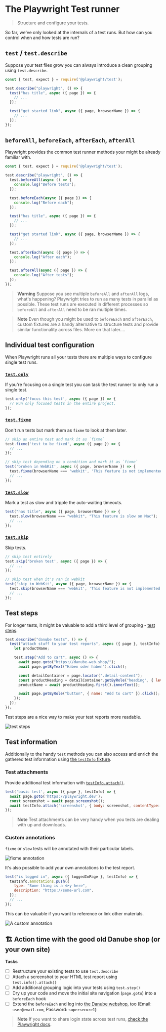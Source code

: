 # The Playwright Test runner
> Structure and configure your tests.

So far, we've only looked at the internals of a test runs. But how can you control when and how tests are run?

## `test` / `test.describe`

Suppose your test files grow you can always introduce a clean grouping using `test.describe`.

```javascript
const { test, expect } = require('@playwright/test');

test.describe("playwright", () => {
  test("has title", async ({ page }) => {
    // ...
  });

  test("get started link", async ({ page, browserName }) => {
    // ...
  });
});
```

## `beforeAll`, `beforeEach`, `afterEach`, `afterAll`

Playwright provides the common test runner methods your might be already familiar with.

```javascript
const { test, expect } = require('@playwright/test');

test.describe("playwright", () => {
  test.beforeAll(async () => {
    console.log("Before tests");
  });

  test.beforeEach(async ({ page }) => {
    console.log("Before each");
  });

  test("has title", async ({ page }) => {
    // ...
  });

  test("get started link", async ({ page, browserName }) => {
    // ...
  });

  test.afterEach(async ({ page }) => {
    console.log("After each");
  });

  test.afterAll(async ({ page }) => {
    console.log("After tests");
  });
});

```

> **Warning** Suppose you see multiple `beforeAll` and `afterAll` logs, what's happening?
> Playwright tries to run as many tests in parallel as possible. These test runs are executed in different processes so `beforeAll` and `afterAll` need to be ran multiple times.

> **Note** Even though you might be used to `beforeEach` and `afterEach`, custom fixtures are a handy alternative to structure tests and provide similar functionality across files. More on that later....

## Individual test configuration

When Playwright runs all your tests there are multiple ways to configure single test runs.

### [`test.only`](https://playwright.dev/docs/api/class-test#test-only)

If you're focusing on a single test you can task the test runner to only run a single test.

```javascript
test.only('focus this test', async ({ page }) => {
  // Run only focused tests in the entire project.
});
```

### [`test.fixme`](https://playwright.dev/docs/api/class-test#test-fixme-2)

Don't run tests but mark them as `fixme` to look at them later.

```javascript
// skip an entire test and mark it as `fixme`
test.fixme('test to be fixed', async ({ page }) => {
  // ...
});

// skip test depending on a condition and mark it as `fixme`
test('broken in WebKit', async ({ page, browserName }) => {
  test.fixme(browserName === 'webkit', 'This feature is not implemented on Mac yet');
  // ...
});
```

### [`test.slow`](https://playwright.dev/docs/api/class-test#test-slow-1)

Mark a test as slow and tripple the auto-waiting timeouts.

```javascript
test("has title", async ({ page, browserName }) => {
  test.slow(browserName === "webkit", "This feature is slow on Mac");
  // ...
});
```

### [`test.skip`](https://playwright.dev/docs/api/class-test#test-skip-2)

Skip tests.

```javascript
// skip test entirely
test.skip('broken test', async ({ page }) => {
  // ...
});

// skip test when it's ran in webkit
test('skip in WebKit', async ({ page, browserName }) => {
  test.skip(browserName === 'webkit', 'This feature is not implemented for Mac');
  // ...
});
```

## Test steps

For longer tests, it might be valuable to add a third level of grouping - [test steps](https://playwright.dev/docs/api/class-test#test-step).

```javascript
test.describe("danube tests", () => {
  test("attach stuff to your test reports", async ({ page }, testInfo) => {
    let productName;

    test.step("Add to cart", async () => {
      await page.goto("https://danube-web.shop/");
      await page.getByText("Haben oder haben").click();

      const detailContainer = page.locator(".detail-content");
      const productHeading = detailContainer.getByRole("heading", { level: 2 });
      productName = await productHeading.first().innerText();

      await page.getByRole("button", { name: "Add to cart" }).click();
    });
  });
});
```

Test steps are a nice way to make your test reports more readable.

![test steps](../../assets/02-04-test-steps.png)

## Test information

Additionally to the handy `test` methods you can also access and enrich the gathered test information using [the `testInfo` fixture](https://playwright.dev/docs/api/class-testinfo#test-info-attach).

### Test attachments

Provide additional test information with [`testInfo.attach()`](https://playwright.dev/docs/api/class-testinfo#test-info-attach).

```javascript
test('basic test', async ({ page }, testInfo) => {
  await page.goto('https://playwright.dev');
  const screenshot = await page.screenshot();
  await testInfo.attach('screenshot', { body: screenshot, contentType: 'image/png' });
});
```

> **Note** Test attachments can be very handy when you tests are dealing with up and downloads.

### Custom annotations

`fixme` or `slow` tests will be annotated with their particular labels.

![fixme annotation](../../assets/02-04-fixme-annotation.png)

It's also possible to add your own annotations to the test report.

```javascript
test("is logged in", async ({ loggedInPage }, testInfo) => {
  testInfo.annotations.push({
    type: "Some thing is a 🐟y here",
    description: "https://some-url.com",
  });
  // ...
});
```

This can be valuable if you want to reference or link other materials.

![A custom annotation](../../assets/02-04-custom-annotation.png)

## 🏗️ Action time with the good old Danube shop (or your own site)

**Tasks**

- [ ] Restructure your existing tests to use `test.describe`
- [ ] Attach a screenshot to your HTML test report using `test.info().attach()`
- [ ] Add additional grouping logic into your tests using `test.step()`
- [ ] Dry up your code and move the initial site navigation (`page.goto`) into a `beforeEach` hook
- [ ] Extend the `beforeEach` and log into [the Danube webshop](https://danube-web.shop/), too (Email: `user@email.com`, Password: `supersecure1`)

> **Note** If you want to share login state across test runs, [check the Playwright docs](https://playwright.dev/docs/auth).
